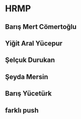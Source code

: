 # HRMP

## Barış Mert Cömertoğlu
## Yiğit Aral Yücepur
## Şelçuk Durukan
## Şeyda Mersin
## Barış Yücetürk
## farklı push
